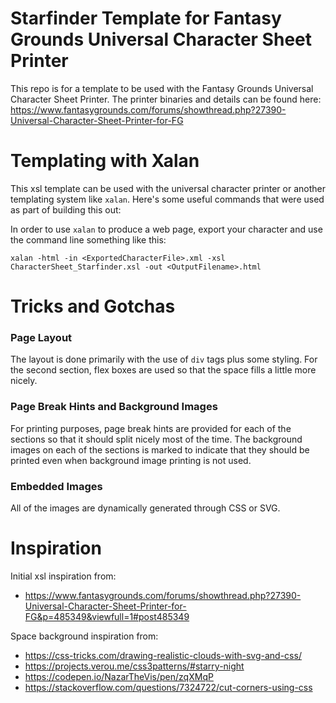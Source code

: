 # Starfinder Template for Fantasy Grounds Universal Character Sheet Printer
This repo is for a template to be used with the Fantasy Grounds Universal Character Sheet Printer.
The printer binaries and details can be found here: https://www.fantasygrounds.com/forums/showthread.php?27390-Universal-Character-Sheet-Printer-for-FG

# Templating with Xalan
This xsl template can be used with the universal character printer or another templating system like `xalan`.
Here's some useful commands that were used as part of building this out:

In order to use `xalan` to produce a web page, export your character and use the command line something like this:
```shell
xalan -html -in <ExportedCharacterFile>.xml -xsl CharacterSheet_Starfinder.xsl -out <OutputFilename>.html
```

# Tricks and Gotchas
### Page Layout
The layout is done primarily with the use of `div` tags plus some styling.
For the second section, flex boxes are used so that the space fills a little more nicely.

### Page Break Hints and Background Images
For printing purposes, page break hints are provided for each of the sections so that it should split nicely most of the time.
The background images on each of the sections is marked to indicate that they should be printed even when background image printing is not used.

### Embedded Images
All of the images are dynamically generated through CSS or SVG.

# Inspiration
Initial xsl inspiration from:
* https://www.fantasygrounds.com/forums/showthread.php?27390-Universal-Character-Sheet-Printer-for-FG&p=485349&viewfull=1#post485349

Space background inspiration from:
* https://css-tricks.com/drawing-realistic-clouds-with-svg-and-css/
* https://projects.verou.me/css3patterns/#starry-night
* https://codepen.io/NazarTheVis/pen/zqXMqP
* https://stackoverflow.com/questions/7324722/cut-corners-using-css